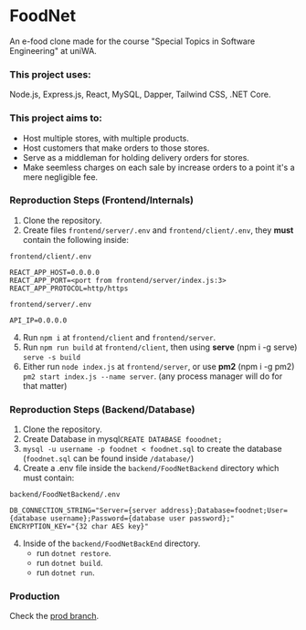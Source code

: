 # FoodNet 
An e-food clone made for the course "Special Topics in Software Engineering" at uniWA.

### This project uses:
Node.js, Express.js, React, MySQL, Dapper, Tailwind CSS, .NET Core. 

### This project aims to:
- Host multiple stores, with multiple products.
- Host customers that make orders to those stores.
- Serve as a middleman for holding delivery orders for stores.
- Make seemless charges on each sale by increase orders to a point it's a mere negligible fee.

### Reproduction Steps (Frontend/Internals)
1. Clone the repository.
2. Create files `frontend/server/.env` and `frontend/client/.env`, they **must** contain the following inside:

`frontend/client/.env`
```.env
REACT_APP_HOST=0.0.0.0
REACT_APP_PORT=<port from frontend/server/index.js:3>
REACT_APP_PROTOCOL=http/https
```

`frontend/server/.env`
```.env
API_IP=0.0.0.0
```

4. Run `npm i` at `frontend/client` and `frontend/server`.
5. Run `npm run build` at `frontend/client`, then using **serve** (npm i -g serve) `serve -s build`
6. Either run `node index.js` at `frontend/server`, or use **pm2** (npm i -g pm2) `pm2 start index.js --name server`. (any process manager will do for that matter)

### Reproduction Steps (Backend/Database)
1. Clone the repository.
2. Create Database in mysql`CREATE DATABASE fooodnet;`
3. `mysql -u username -p foodnet < foodnet.sql` to create the database (`foodnet.sql` can be found inside `/database/`)
4. Create a .env file inside the `backend/FoodNetBackend` directory which must contain:

`backend/FoodNetBackend/.env`
```.env
DB_CONNECTION_STRING="Server={server address};Database=foodnet;User={database username};Password={database user password};"
ENCRYPTION_KEY="{32 char AES key}"
```

4. Inside of the `backend/FoodNetBackEnd` directory.
	- run `dotnet restore`.
	- run `dotnet build`.
	- run `dotnet run`.

### Production
Check the [prod branch](https://github.com/chkargakou/Foodnet/tree/prod).

